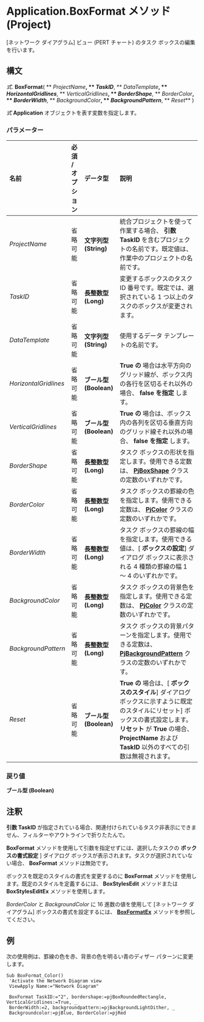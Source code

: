 
# Application.BoxFormat メソッド (Project)

[ネットワーク ダイアグラム] ビュー (PERT チャート) のタスク ボックスの編集を行います。


## 構文

 _式_. **BoxFormat**( ** _ProjectName_**, ** _TaskID_**, ** _DataTemplate_**, ** _HorizontalGridlines_**, ** _VerticalGridlines_**, ** _BorderShape_**, ** _BorderColor_**, ** _BorderWidth_**, ** _BackgroundColor_**, ** _BackgroundPattern_**, ** _Reset_** )

 _式_ **Application** オブジェクトを表す変数を指定します。


### パラメーター



|**名前**|**必須 / オプション**|**データ型**|**説明**|
|:-----|:-----|:-----|:-----|
| _ProjectName_|省略可能|**文字列型 (String)**|統合プロジェクトを使って作業する場合、 **引数 TaskID** を含むプロジェクトの名前です。既定値は、作業中のプロジェクトの名前です。|
| _TaskID_|省略可能|**長整数型 (Long)**|変更するボックスのタスク ID 番号です。既定では、選択されている 1 つ以上のタスクのボックスが変更されます。|
| _DataTemplate_|省略可能|**文字列型 (String)**|使用するデータ テンプレートの名前です。|
| _HorizontalGridlines_|省略可能|**ブール型 (Boolean)**|**True の** 場合は水平方向のグリッド線が、ボックス内の各行を区切るそれ以外の場合、 **false を指定** します。|
| _VerticalGridlines_|省略可能|**ブール型 (Boolean)**|**True の** 場合は、ボックス内の各列を区切る垂直方向のグリッド線それ以外の場合、 **false を指定** します。|
| _BorderShape_|省略可能|**長整数型 (Long)**|タスク ボックスの形状を指定します。使用できる定数は、 **[PjBoxShape](eb3ce053-24bd-39ec-e990-00bc1046d2f3.md)** クラスの定数のいずれかです。|
| _BorderColor_|省略可能|**長整数型 (Long)**|タスク ボックスの罫線の色を指定します。使用できる定数は、 **[PjColor](46108cf5-1e35-9774-b424-6c84223d9aac.md)** クラスの定数のいずれかです。|
| _BorderWidth_|省略可能|**長整数型 (Long)**|タスク ボックスの罫線の幅を指定します。使用できる値は、[ **ボックスの設定**] ダイアログ ボックスに表示される 4 種類の罫線の幅 1 ～ 4 のいずれかです。|
| _BackgroundColor_|省略可能|**長整数型 (Long)**|タスク ボックスの背景色を指定します。使用できる定数は、 **[PjColor](46108cf5-1e35-9774-b424-6c84223d9aac.md)** クラスの定数のいずれかです。|
| _BackgroundPattern_|省略可能|**長整数型 (Long)**|タスク ボックスの背景パターンを指定します。使用できる定数は、 **[PjBackgroundPattern](ae452d71-3cfd-15c3-5435-4918fbaac4a1.md)** クラスの定数のいずれかです。|
| _Reset_|省略可能|**ブール型 (Boolean)**|**True の** 場合は、[ **ボックスのスタイル**] ダイアログ ボックスに示すように既定のスタイルにリセット] ボックスの書式設定します。 **リセット** が **True** の場合、 **ProjectName** および **TaskID** 以外のすべての引数は無視されます。|

### 戻り値

 **ブール型 (Boolean)**


## 注釈

 **引数 TaskID** が指定されている場合、関連付けられているタスク非表示にできません、フィルターやアウトラインで折りたたんで。

 **BoxFormat** メソッドを使用して引数を指定せずには、選択したタスクの **ボックスの書式設定** ] ダイアログ ボックスが表示されます。タスクが選択されていない場合、 **BoxFormat** メソッドは無効です。

ボックスを既定のスタイルの書式を変更するのに **BoxFormat** メソッドを使用します。既定のスタイルを定義するには、 **BoxStylesEdit** メソッドまたは **BoxStylesEditEx** メソッドを使用します。

 _BorderColor_ と _BackgroundColor_ に 16 進数の値を使用して [ネットワーク ダイアグラム] ボックスの書式を設定するには、 **[BoxFormatEx](2cec4b32-3170-8d0b-f73e-5dc64e5ffa68.md)** メソッドを参照してください。


## 例

次の使用例は、罫線の色を赤、背景の色を明るい青のディザー パターンに変更します。


```
Sub BoxFormat_Color() 
 'Activate the Network Diagram view 
 ViewApply Name:="Network Diagram" 
 
 BoxFormat TaskID:="2", bordershape:=pjBoxRoundedRectangle, VerticalGridlines:=True, _ 
 BorderWidth:=2, backgroundpattern:=pjBackgroundLightDither, _ 
 Backgroundcolor:=pjBlue, BorderColor:=pjRed
```

